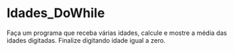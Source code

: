 # Idades_DoWhile
 Faça um programa que receba várias idades, calcule e mostre a média das idades digitadas. Finalize digitando idade igual a zero.
